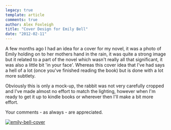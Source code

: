 ```yaml
---
legacy: true 
template: article 
comments: true 
author: Alex Foxleigh
title: "Cover Design for Emily Bell"
date: "2012-02-11"
---
```


A few months ago I had an idea for a cover for my novel, it was a photo of Emily holding on to her mothers hand in the rain, it was quite a strong image but it related to a part of the novel which wasn't really all that significant, it was also a little bit 'in your face'. Whereas this cover idea that I've had says a hell of a lot (once you've finished reading the book) but is done with a lot more subtlety.

Obviously this is only a mock-up, the rabbit was not very carefully cropped and I've made almost no effort to match the lighting, however when I'm ready to get it up to kindle books or wherever then I'll make a bit more effort.

Your comments - as always - are appreciated.

[![](http://foxleigh.me/wp-content/uploads/2012/02/emily-bell-cover.jpg "emily-bell-cover")](http://foxleigh.me/wp-content/uploads/2012/02/emily-bell-cover.jpg)
